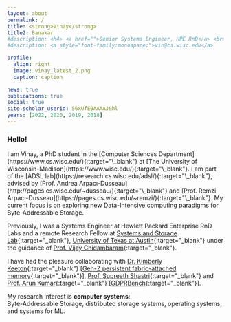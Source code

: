 ```yaml
---
layout: about
permalink: /
title: <strong>Vinay</strong>
title2: Banakar
#description: <h4> <a href="">Senior Systems Engineer, HPE RnD</a> <br> <a href="">Remote Research Fellow, UT Austin</a> </h4>
#description: <a style="font-family:monospace;">vin@cs.wisc.edu</a>

profile:
  align: right
  image: vinay_latest_2.png
  caption: caption

news: true
publications: true
social: true
site.scholar_userid: 56xUfE0AAAAJ&hl
years: [2022, 2020, 2019, 2018]
---
```


<h3><strong>Hello!</strong></h3>
I am Vinay, a PhD student in the [Computer Sciences Department](https://www.cs.wisc.edu/){:target="\_blank"} at [The University of Wisconsin-Madison](https://www.wisc.edu/){:target="\_blank"}. I am part of the [ADSL lab](https://research.cs.wisc.edu/adsl/){:target="\_blank"}, advised by [Prof. Andrea Arpacı-Dusseau](http://pages.cs.wisc.edu/~dusseau/){:target="\_blank"} and [Prof. Remzi Arpacı-Dusseau](https://pages.cs.wisc.edu/~remzi/){:target="\_blank"}. My current focus is on exploring new Data-Intensive computing paradigms for Byte-Addressable Storage.

Previously, I was a Systems Engineer at Hewlett Packard Enterprise RnD Labs and a remote Research Fellow at [Systems and Storage Lab](https://utsaslab.github.io/){:target="\_blank"}, [University of Texas at Austin](https://www.cs.utexas.edu/){:target="\_blank"} under the guidance of [Prof. Vijay Chidambaram](http://www.cs.utexas.edu/~vijay/){:target="\_blank"}. 

I have had the pleasure collaborating with [Dr. Kimberly Keeton](https://en.wikipedia.org/wiki/Kimberly_Keeton){:target="\_blank"} [[Gen-Z persistent fabric-attached memory](http://openfam.github.io/){:target="\_blank"}], [Prof. Supreeth Shastri](https://homepage.cs.uiowa.edu/~sshastri/){:target="\_blank"} and [Prof. Arun Kumar](http://cseweb.ucsd.edu/~arunkk/){:target="\_blank"} [[GDPRBench](https://www.gdprbench.org/){:target="\_blank"}].

My research interest is **computer systems**: <br>Byte-Addressable Storage, distributed storage systems, operating systems, and systems for ML.


<!-- data privacy and large scale resource (compute, network and storage) orchestration in datacenters. Especially, my recent work focuses on designing and building benchmarks for persistent fabric attached memory architecture, determining the impact of privacy regulations on storage system’s design and performance by building a benchmarking tool, and finally designing and implementing intent driven hardware provisioning and placement algorithms. -->
